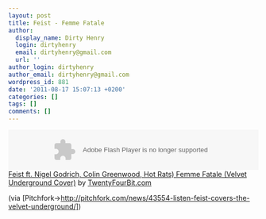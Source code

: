```yaml
---
layout: post
title: Feist - Femme Fatale
author:
  display_name: Dirty Henry
  login: dirtyhenry
  email: dirtyhenry@gmail.com
  url: ''
author_login: dirtyhenry
author_email: dirtyhenry@gmail.com
wordpress_id: 881
date: '2011-08-17 15:07:13 +0200'
categories: []
tags: []
comments: []
---
```

<object height="81" width="100%"><param name="movie" value="http://player.soundcloud.com/player.swf?url=http%3A%2F%2Fapi.soundcloud.com%2Ftracks%2F21181100&show_comments=false&color=000000"></param><param name="allowscriptaccess" value="always"></param><embed allowscriptaccess="always" height="81" src="http://player.soundcloud.com/player.swf?url=http%3A%2F%2Fapi.soundcloud.com%2Ftracks%2F21181100&show_comments=false&color=000000" type="application/x-shockwave-flash" width="100%"></embed></object><span><a href="http://soundcloud.com/twentyfourbit/feist-ft-nigel-godrich-colin">Feist ft. Nigel Godrich, Colin Greenwood, Hot Rats) Femme Fatale (Velvet Underground Cover)</a> by <a href="http://soundcloud.com/twentyfourbit">TwentyFourBit.com</a></span>

(via [Pitchfork->http://pitchfork.com/news/43554-listen-feist-covers-the-velvet-underground/])
